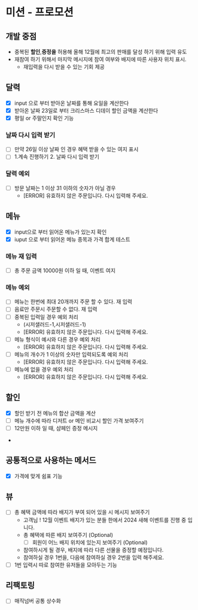 # 미션 - 프로모션

## 개발 중점

- 중복된 **할인**,**증정을** 허용해 올해 12월에 최고의 판매를 달성 하기 위해 입력 유도
- 재참여 하기 위해서 마지막 메시지에 참여 여부와 배지에 따른 사용자 위치 표시.
    - 재입력을 다시 받을 수 있는 기회 제공

## 달력

- [x] input 으로 부터 받아온 날짜를 통해 요일을 계산한다
- [x] 받아온 날짜 23일로 부터 크리스마스 디데이 할인 금액을 계산한다
- [x] 평일 or 주말인지 확인 기능

### 날짜 다시 입력 받기

- [ ] 만약 26일 이상 날짜 인 경우 혜택 받을 수 있는 여지 표시
- [ ] 1.계속 진행하기 2. 날짜 다시 입력 받기

### 달력 예외

- [ ] 방문 날짜는 1 이상 31 이하의 숫자가 아닐 경우
    - [ERROR] 유효하지 않은 주문입니다. 다시 입력해 주세요.

## 메뉴

- [x] input으로 부터 읽어온 메뉴가 있는지 확인
- [x] iuput 으로 부터 읽어온 메뉴 종목과 가격 합계 테스트

### 메뉴 재 입력

- [ ] 총 주문 금액 10000원 이하 일 때, 이벤트 여지

### 메뉴 예외

- [ ] 메뉴는 한번에 최대 20개까지 주문 할 수 있다. 재 입력
- [ ] 음료만 주문시 주문할 수 없다. 재 입력
- [ ] 중복된 입력일 경우 예외 처리
    - (시저샐러드-1,시저샐러드-1)
    - [ERROR] 유효하지 않은 주문입니다. 다시 입력해 주세요.
- [ ] 메뉴 형식이 예시와 다른 경우 예외 처리
    - [ERROR] 유효하지 않은 주문입니다. 다시 입력해 주세요.
- [ ] 메뉴의 개수가 1 이상의 숫자만 입력되도록 예외 처리
    - [ERROR] 유효하지 않은 주문입니다. 다시 입력해 주세요.
- [ ] 메뉴에 없을 경우 예외 처리
    - [ERROR] 유효하지 않은 주문입니다. 다시 입력해 주세요.

## 할인

- [x] 할인 받기 전 메뉴의 합산 금액을 계산
- [ ] 메뉴 개수에 따라 디저트 or 메인 비교시 할인 가격 보여주기
- [ ] 12만원 이하 일 때, 샴페인 증정 메시지
-

## 공통적으로 사용하는 메서드

- [x] 가격에 맞게 쉼표 기능

## 뷰

- [ ] 총 혜택 금액에 따라 배지가 부여 되어 있을 시 메시지 보여주기
    - 고객님 ! 12월 이벤트 배지가 있는 분들 한에서 2024 새해 이벤트를 진행 중 입니다.
    - 총 혜택에 따른 배지 보여주기  (Optional)
        - [ ] 회원이 어느 배지 위치에 있는지 보여주기 (Optional)
    - 참여하시게 될 경우, 배지에 따라 다른 선물을 증정할 예정입니다.
    - 참여하실 경우 1번을, 다음에 참여하실 경우 2번을 입력 해주세요.
- [ ] 1번 입력시 따로 참여한 유저들을 모아두는 기능

## 리팩토링

- [ ] 매직넘버 공통 상수화